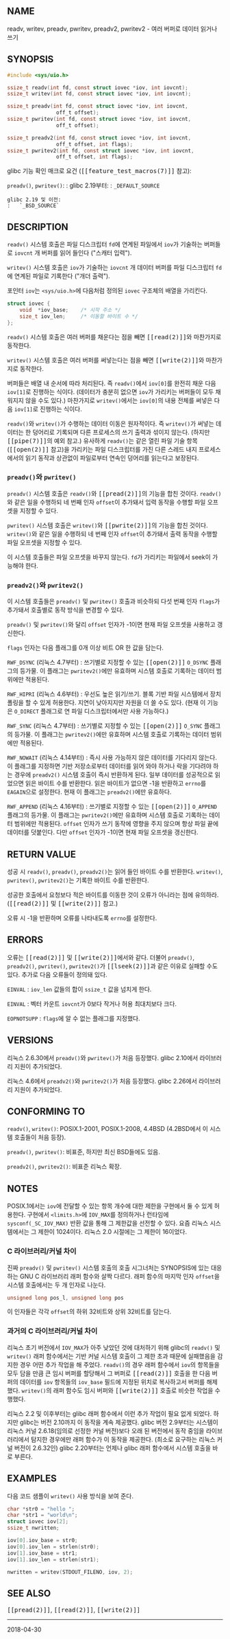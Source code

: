 ## NAME

readv, writev, preadv, pwritev, preadv2, pwritev2 - 여러 버퍼로 데이터 읽거나 쓰기

## SYNOPSIS

```c
#include <sys/uio.h>

ssize_t readv(int fd, const struct iovec *iov, int iovcnt);
ssize_t writev(int fd, const struct iovec *iov, int iovcnt);

ssize_t preadv(int fd, const struct iovec *iov, int iovcnt,
                off_t offset);
ssize_t pwritev(int fd, const struct iovec *iov, int iovcnt,
                off_t offset);

ssize_t preadv2(int fd, const struct iovec *iov, int iovcnt,
                off_t offset, int flags);
ssize_t pwritev2(int fd, const struct iovec *iov, int iovcnt,
                off_t offset, int flags);
```

glibc 기능 확인 매크로 요건 (<tt>[[feature_test_macros(7)]]</tt> 참고):

`preadv()`, `pwritev()`:
:   glibc 2.19부터:
    :   `_DEFAULT_SOURCE`

    glibc 2.19 및 이전:
    :   `_BSD_SOURCE`

## DESCRIPTION

`readv()` 시스템 호출은 파일 디스크립터 `fd`에 연계된 파일에서 `iov`가 기술하는 버퍼들로 `iovcnt` 개 버퍼를 읽어 들인다 ("스캐터 입력").

`writev()` 시스템 호출은 `iov`가 기술하는 `iovcnt` 개 데이터 버퍼를 파일 디스크립터 `fd`에 연계된 파일로 기록한다 ("개더 출력").

포인터 `iov`는 `<sys/uio.h>`에 다음처럼 정의된 `iovec` 구조체의 배열을 가리킨다.

```c
struct iovec {
    void  *iov_base;    /* 시작 주소 */
    size_t iov_len;     /* 이동할 바이트 수 */
};
```

`readv()` 시스템 호출은 여러 버퍼를 채운다는 점을 빼면 <tt>[[read(2)]]</tt>와 마찬가지로 동작한다.

`writev()` 시스템 호출은 여러 버퍼를 써넣는다는 점을 빼면 <tt>[[write(2)]]</tt>와 마찬가지로 동작한다.

버퍼들은 배열 내 순서에 따라 처리된다. 즉 `readv()`에서 `iov[0]`를 완전히 채운 다음 `iov[1]`로 진행하는 식이다. (데이터가 충분히 없으면 `iov`가 가리키는 버퍼들이 모두 채워지지 않을 수도 있다.) 마찬가지로 `writev()`에서는 `iov[0]`의 내용 전체를 써넣은 다음 `iov[1]`로 진행하는 식이다.

`readv()`와 `writev()`가 수행하는 데이터 이동은 원자적이다. 즉 `writev()`가 써넣는 데이터는 한 덩어리로 기록되며 다른 프로세스의 쓰기 출력과 섞이지 않는다. (하지만 <tt>[[pipe(7)]]</tt>의 예외 참고.) 유사하게 `readv()`는 같은 열린 파일 기술 항목(<tt>[[open(2)]]</tt> 참고)을 가리키는 파일 디스크립터를 가진 다른 스레드 내지 프로세스에서의 읽기 동작과 상관없이 파일로부터 연속인 덩어리를 읽는다고 보장된다.

### `preadv()`와 `pwritev()`

`preadv()` 시스템 호출은 `readv()`와 <tt>[[pread(2)]]</tt>의 기능을 합친 것이다. `readv()`와 같은 일을 수행하되 네 번째 인자 `offset`이 추가돼서 입력 동작을 수행할 파일 오프셋을 지정할 수 있다.

`pwritev()` 시스템 호출은 `writev()`와 <tt>[[pwrite(2)]]</tt>의 기능을 합친 것이다. `writev()`와 같은 일을 수행하되 네 번째 인자 `offset`이 추가돼서 출력 동작을 수행할 파일 오프셋을 지정할 수 있다.

이 시스템 호출들은 파일 오프셋을 바꾸지 않는다. `fd`가 가리키는 파일에서 seek이 가능해야 한다.

### `preadv2()`와 `pwritev2()`

이 시스템 호출들은 `preadv()` 및 `pwritev()` 호출과 비슷하되 다섯 번째 인자 `flags`가 추가돼서 호출별로 동작 방식을 변경할 수 있다.

`preadv()` 및 `pwritev()`와 달리 `offset` 인자가 -1이면 현재 파일 오프셋을 사용하고 갱신한다.

`flags` 인자는 다음 플래그를 0개 이상 비트 OR 한 값을 담는다.

`RWF_DSYNC` (리눅스 4.7부터)
:   쓰기별로 지정할 수 있는 <tt>[[open(2)]]</tt> `O_DSYNC` 플래그의 등가물. 이 플래그는 `pwritev2()`에만 유효하며 시스템 호출로 기록하는 데이터 범위에만 적용된다.

`RWF_HIPRI` (리눅스 4.6부터)
:   우선도 높은 읽기/쓰기. 블록 기반 파일 시스템에서 장치 폴링을 할 수 있게 허용한다. 지연이 낮아지지만 자원을 더 쓸 수도 있다. (현재 이 기능은 `O_DIRECT` 플래그로 연 파일 디스크립터에서만 사용 가능하다.)

`RWF_SYNC` (리눅스 4.7부터)
:   쓰기별로 지정할 수 있는 <tt>[[open(2)]]</tt> `O_SYNC` 플래그의 등가물. 이 플래그는 `pwritev2()`에만 유효하며 시스템 호출로 기록하는 데이터 범위에만 적용된다.

`RWF_NOWAIT` (리눅스 4.14부터)
:   즉시 사용 가능하지 않은 데이터를 기다리지 않는다. 이 플래그를 지정하면 기반 저장소로부터 데이터를 읽어 와야 하거나 락을 기다려야 하는 경우에 `preadv2()` 시스템 호출이 즉시 반환하게 된다. 일부 데이터를 성공적으로 읽었으면 읽은 바이트 수를 반환한다. 읽은 바이트가 없으면 -1을 반환하고 `errno`를 `EAGAIN`으로 설정한다. 현재 이 플래그는 `preadv2()`에만 유효하다.

`RWF_APPEND` (리눅스 4.16부터)
:   쓰기별로 지정할 수 있는 <tt>[[open(2)]]</tt> `O_APPEND` 플래그의 등가물. 이 플래그는 `pwritev2()`에만 유효하며 시스템 호출로 기록하는 데이터 범위에만 적용된다. `offset` 인자가 쓰기 동작에 영향을 주지 않으며 항상 파일 끝에 데이터를 덧붙인다. 다만 `offset` 인자가 -1이면 현재 파일 오프셋을 갱신한다.

## RETURN VALUE

성공 시 `readv()`, `preadv()`, `preadv2()`는 읽어 들인 바이트 수를 반환한다. `writev()`, `pwritev()`, `pwritev2()`는 기록한 바이트 수를 반환한다.

성공한 호출에서 요청보다 적은 바이트를 이동한 것이 오류가 아니라는 점에 유의하라. (<tt>[[read(2)]]</tt> 및 <tt>[[write(2)]]</tt> 참고.)

오류 시 -1을 반환하며 오류를 나타내도록 `errno`를 설정한다.

## ERRORS

오류는 <tt>[[read(2)]]</tt> 및 <tt>[[write(2)]]</tt>에서와 같다. 더불어 `preadv()`, `preadv2()`, `pwritev()`, `pwritev2()`가 <tt>[[lseek(2)]]</tt>과 같은 이유로 실패할 수도 있다. 추가로 다음 오류들이 정의돼 있다.

`EINVAL`
:   `iov_len` 값들의 합이 `ssize_t` 값을 넘치게 한다.

`EINVAL`
:   벡터 카운트 `iovcnt`가 0보다 작거나 허용 최대치보다 크다.

`EOPNOTSUPP`
:   `flags`에 알 수 없는 플래그를 지정했다.

## VERSIONS

리눅스 2.6.30에서 `preadv()`와 `pwritev()`가 처음 등장했다. glibc 2.10에서 라이브러리 지원이 추가되었다.

리눅스 4.6에서 `preadv2()`와 `pwritev2()`가 처음 등장했다. glibc 2.26에서 라이브러리 지원이 추가되었다.

## CONFORMING TO

`readv()`, `writev()`: POSIX.1-2001, POSIX.1-2008, 4.4BSD (4.2BSD에서 이 시스템 호출들이 처음 등장).

`preadv()`, `pwritev()`: 비표준, 하지만 최신 BSD들에도 있음.

`preadv2()`, `pwritev2()`: 비표준 리눅스 확장.

## NOTES

POSIX.1에서는 `iov`에 전달할 수 있는 항목 개수에 대한 제한을 구현에서 둘 수 있게 허용한다. 구현에서 `<limits.h>`에 `IOV_MAX`를 정의하거나 런타임에 `sysconf(_SC_IOV_MAX)` 반환 값을 통해 그 제한값을 선전할 수 있다. 요즘 리눅스 시스템에서는 그 제한이 1024이다. 리눅스 2.0 시절에는 그 제한이 16이었다.

### C 라이브러리/커널 차이

진짜 `preadv()` 및 `pwritev()` 시스템 호출의 호출 시그너처는 SYNOPSIS에 있는 대응하는 GNU C 라이브러리 래퍼 함수와 살짝 다르다. 래퍼 함수의 마지막 인자 `offset`을 시스템 호출에서는 두 개 인자로 나눈다.

```c
unsigned long pos_l, unsigned long pos
```

이 인자들은 각각 `offset`의 하위 32비트와 상위 32비트를 담는다.

### 과거의 C 라이브러리/커널 차이

리눅스 초기 버전에서 `IOV_MAX`가 아주 낮았던 것에 대처하기 위해 glibc의 `readv()` 및 `writev()` 래퍼 함수에서는 기반 커널 시스템 호출이 그 제한 초과 때문에 실패했음을 감지한 경우 어떤 추가 작업을 해 주었다. `readv()`의 경우 래퍼 함수에서 `iov`의 항목들을 모두 담을 만큼 큰 임시 버퍼를 할당해서 그 버퍼로 <tt>[[read(2)]]</tt> 호출을 한 다음 버퍼의 데이터를 `iov` 항목들의 `iov_base` 필드에 지정된 위치로 복사하고서 버퍼를 해제했다. `writev()`의 래퍼 함수도 임시 버퍼와 <tt>[[write(2)]]</tt> 호출로 비슷한 작업을 수행했다.

리눅스 2.2 및 이후부터는 glibc 래퍼 함수에서 이런 추가 작업이 필요 없게 되었다. 하지만 glibc는 버전 2.10까지 이 동작을 계속 제공했다. glibc 버전 2.9부터는 시스템이 리눅스 커널 2.6.18(임의로 선정한 커널 버전)보다 오래 된 버전에서 동작 중임을 라이브러리에서 탐지한 경우에만 래퍼 함수가 이 동작을 제공한다. (최소로 요구하는 리눅스 커널 버전이 2.6.32인) glibc 2.20부터는 언제나 glibc 래퍼 함수에서 시스템 호출을 바로 부른다.

## EXAMPLES

다음 코드 샘플이 `writev()` 사용 방식을 보여 준다.

```c
char *str0 = "hello ";
char *str1 = "world\n";
struct iovec iov[2];
ssize_t nwritten;

iov[0].iov_base = str0;
iov[0].iov_len = strlen(str0);
iov[1].iov_base = str1;
iov[1].iov_len = strlen(str1);

nwritten = writev(STDOUT_FILENO, iov, 2);
```

## SEE ALSO

<tt>[[pread(2)]]</tt>, <tt>[[read(2)]]</tt>, <tt>[[write(2)]]</tt>

----

2018-04-30

